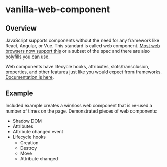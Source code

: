 # vanilla-web-component

## Overview

JavaScript supports components without the need for any framework like React, Angular, or Vue. This standard is called web component. [Most web browsers now support this](https://caniuse.com/#search=web%20component) or a subset of the spec and there are also [polyfills you can use](https://www.npmjs.com/search?q=%40webcomponents).

Web components have lifecycle hooks, attributes, slots/transclusion, properties, and other features just like you would expect from frameworks. [Documentation is here](https://developer.mozilla.org/en-US/docs/Web/Web_Components/Using_custom_elements).

## Example

Included example creates a win/loss web component that is re-used a number of times on the page. Demonstrated pieces of web components:

- Shadow DOM
- Attributes
- Attribute changed event
- Lifecycle hooks
  - Creation
  - Destroy
  - Move
  - Attribute changed
